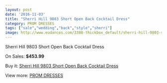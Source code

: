 ```yaml
---
layout: post
date: '2016-11-03'
title: "Sherri Hill 9803 Short Open Back Cocktail Dress"
category: PROM DRESSES
tags: ["sale","wedding","back","style","sherri"]
image: http://www.eudances.com/3388-thickbox_default/sherri-hill-9803-short-open-back-cocktail-dress.jpg
---
```

Sherri Hill 9803 Short Open Back Cocktail Dress

On Sales: **$453.99**
<a href="https://www.eudances.com/en/prom-dresses/1151-sherri-hill-9803-short-open-back-cocktail-dress.html"><amp-img layout="responsive" width="600" height="600" src="//www.eudances.com/3388-thickbox_default/sherri-hill-9803-short-open-back-cocktail-dress.jpg" alt="Sherri Hill 9803 Short Open Back Cocktail Dress 0" /></a>
<a href="https://www.eudances.com/en/prom-dresses/1151-sherri-hill-9803-short-open-back-cocktail-dress.html"><amp-img layout="responsive" width="600" height="600" src="//www.eudances.com/3389-thickbox_default/sherri-hill-9803-short-open-back-cocktail-dress.jpg" alt="Sherri Hill 9803 Short Open Back Cocktail Dress 1" /></a>
<a href="https://www.eudances.com/en/prom-dresses/1151-sherri-hill-9803-short-open-back-cocktail-dress.html"><amp-img layout="responsive" width="600" height="600" src="//www.eudances.com/3390-thickbox_default/sherri-hill-9803-short-open-back-cocktail-dress.jpg" alt="Sherri Hill 9803 Short Open Back Cocktail Dress 2" /></a>
<a href="https://www.eudances.com/en/prom-dresses/1151-sherri-hill-9803-short-open-back-cocktail-dress.html"><amp-img layout="responsive" width="600" height="600" src="//www.eudances.com/3391-thickbox_default/sherri-hill-9803-short-open-back-cocktail-dress.jpg" alt="Sherri Hill 9803 Short Open Back Cocktail Dress 3" /></a>

Buy it: [Sherri Hill 9803 Short Open Back Cocktail Dress](https://www.eudances.com/en/prom-dresses/1151-sherri-hill-9803-short-open-back-cocktail-dress.html "Sherri Hill 9803 Short Open Back Cocktail Dress")

View more: [PROM DRESSES](https://www.eudances.com/en/13-prom-dresses "PROM DRESSES")